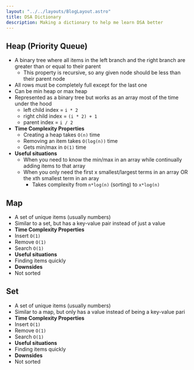 ```yaml
---
layout: "../../layouts/BlogLayout.astro"
title: DSA Dictionary
description: Making a dictionary to help me learn DSA better
---
```


## Heap (Priority Queue)
- A binary tree where all items in the left branch and the right branch are greater than or equal to their parent
  - This property is recursive, so any given node should be less than their parent node
- All rows must be completely full except for the last one 
- Can be min heap or max heap
- Represented as a binary tree but works as an array most of the time under the hood
  - left child index = `i * 2`
  - right child index = `(i * 2) + 1`
  - parent index = `i / 2`
- **Time Complexity Properties**
  - Creating a heap takes `O(n)` time
  - Removing an item takes `O(log(n))` time
  - Gets min/max in `O(1)` time
- **Useful situations**
  - When you need to know the min/max in an array while continually adding items to that array
  - When you only need the first x smallest/largest terms in an array OR the xth smallest term in an aray
    - Takes complexity from `n*log(n)` (sorting) to `x*log(n)`


##  Map
 - A set of unique items (usually numbers)
 - Similar to a set, but has a key-value pair instead of just a value
 - **Time Complexity Properties**
 - Insert `O(1)`
 - Remove `O(1)`
 - Search `O(1)`
 - **Useful situations**
 - Finding items quickly
 - **Downsides**
 - Not sorted

## Set
 - A set of unique items (usually numbers)
 - Similar to a map, but only has a value instead of being a key-value pari
 - **Time Complexity Properties**
 - Insert `O(1)`
 - Remove `O(1)`
 - Search `O(1)`
 - **Useful situations**
 - Finding items quickly
 - **Downsides**
 - Not sorted